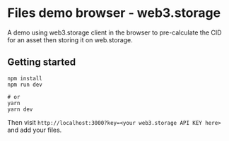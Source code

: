 # Files demo browser - web3.storage

A demo using web3.storage client in the browser to pre-calculate the CID for an asset then storing it on web.storage.

## Getting started

```console
npm install
npm run dev

# or
yarn
yarn dev
```

Then visit `http://localhost:3000?key=<your web3.storage API KEY here>` and add your files.